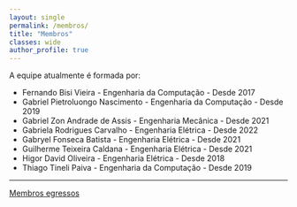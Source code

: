 ```yaml
---
layout: single
permalink: /membros/
title: "Membros"
classes: wide
author_profile: true
---
```


A equipe atualmente é formada por:

- Fernando Bisi Vieira - Engenharia da Computação - Desde 2017
- Gabriel Pietroluongo Nascimento - Engenharia da Computação -  Desde 2019
- Gabriel Zon Andrade de Assis - Engenharia Mecânica -  Desde 2021
- Gabriela Rodrigues Carvalho - Engenharia Elétrica -  Desde 2022
- Gabryel Fonseca Batista - Engenharia Elétrica -  Desde 2021
- Guilherme Teixeira Caldana - Engenharia Elétrica -  Desde 2021
- Higor David Oliveira - Engenharia Elétrica -  Desde 2018
- Thiago Tineli Paiva - Engenharia da Computação -  Desde 2019

-------------------------------------------------------------------------
[Membros egressos](membros_egressos)

